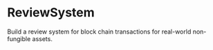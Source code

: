 # ReviewSystem
Build a review system for block chain transactions for real-world non-fungible assets.
